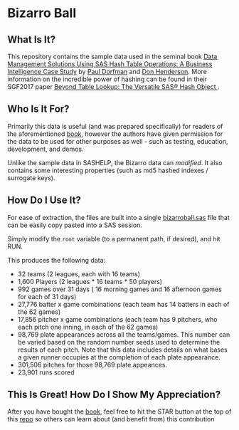 # Bizarro Ball

## What Is It?

This repository contains the sample data used in the seminal book [Data Management Solutions Using SAS Hash Table Operations: A Business Intelligence Case Study](https://www.amazon.com/Management-Solutions-Using-Table-Operations/dp/1629601438) by [Paul Dorfman](https://www.linkedin.com/in/pauldorfman/) and [Don Henderson](https://www.linkedin.com/in/donaldjhenderson/).  More information on the incredible power of hashing can be found in their SGF2017 paper [Beyond Table Lookup: The Versatile SAS® Hash Object ](https://support.sas.com/resources/papers/proceedings17/0821-2017.pdf).


## Who Is It For?
Primarily this data is useful (and was prepared specifically) for readers of the aforementioned [book](https://www.amazon.com/Management-Solutions-Using-Table-Operations/dp/1629601438), however the authors have given permission for the data to be used for other purposes as well - such as testing, education, development, and demos.

Unlike the sample data in SASHELP, the Bizarro data can _modified_.  It also contains some interesting properties (such as md5 hashed indexes / surrogate keys).

## How Do I Use It?

For ease of extraction, the files are built into a single [bizarroball.sas](bizarroball.sas) file that can be easily copy pasted into a SAS session.

Simply modify the `root` variable (to a permanent path, if desired), and hit RUN.

This produces the following data:
* 32 teams (2 leagues, each with 16 teams)
* 1,600 Players (2 leagues * 16 teams * 50 players)
* 992 games over 31 days ( 16 morning games and 16 afternoon games for each of 31 days)
* 27,776 batter x game combinations (each team has 14 batters in each of the 62 games)
* 17,856 pitcher x game combinations (each team has 9 pitchers, who each pitch one inning, in each of the 62 games)
* 98,769 plate appearances across all the teams/games. This number can be varied based on the random number seeds used to determine the results of each pitch. Note that this data includes details on what bases a given runner occupies at the completion of each plate appearance.
* 301,506 pitches for those 98,769 plate appeances.
* 23,901 runs scored

## This Is Great!  How Do I Show My Appreciation?

After you have bought the [book](https://www.amazon.com/Management-Solutions-Using-Table-Operations/dp/1629601438), feel free to hit the STAR button at the top of this [repo](https://github.com/allanbowe/BizarroBall) so others can learn about (and benefit from) this contribution